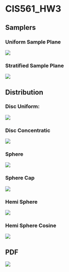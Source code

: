 # CIS561_HW3

## Samplers

### Uniform Sample Plane

![](.Uniform.png)

### Stratified Sample Plane

![](.stratified.png)

## Distribution

### Disc Uniform:

![](.disk.png)

### Disc Concentratic

![](.disk2.png)

### Sphere

![](.sphere.png)

### Sphere Cap

![](.cap.png)

### Hemi Sphere

![](.hemisphere.png)

### Hemi Sphere Cosine

![](.hemisphere_cosine.png)

## PDF

![](.PDF.png)
